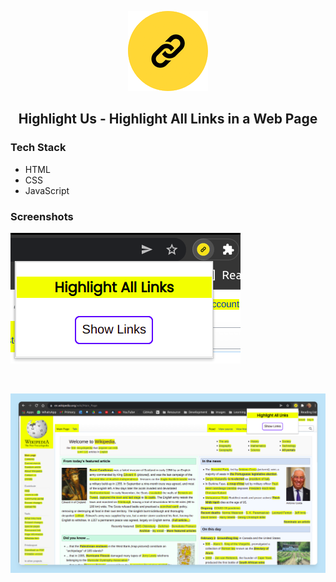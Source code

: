<p align="center"><img src="./images/icons128.png"></p>

## <p align="center">Highlight Us - Highlight All Links in a Web Page</p>

### Tech Stack

- HTML
- CSS
- JavaScript

### Screenshots

![Extension](./images/extension.png)

<br>

![Extension](./images/screenshot.png)

